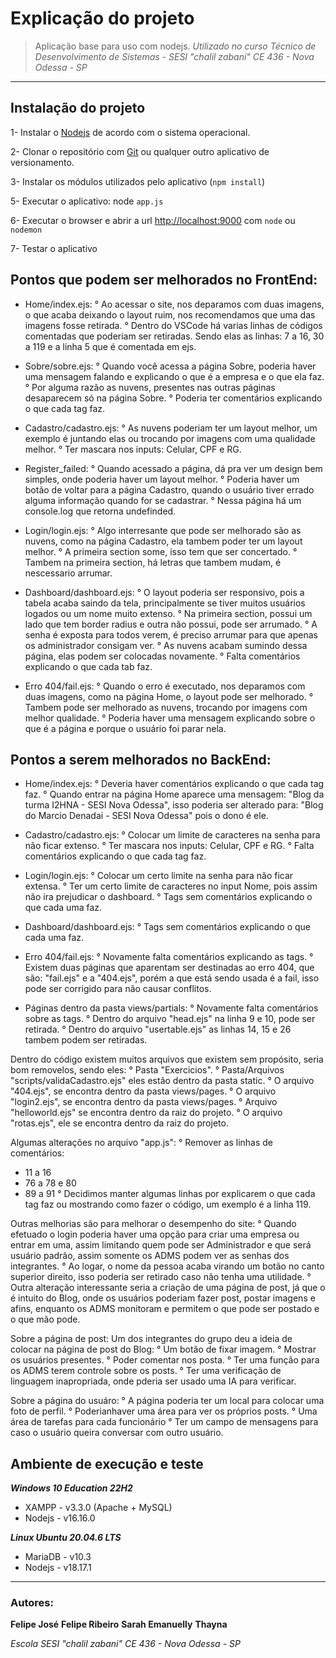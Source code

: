 # Explicação do projeto

> Aplicação base para uso com nodejs.
> _Utilizado no curso Técnico de Desenvolvimento de Sistemas - SESI "chalil zabani" CE 436 - Nova Odessa - SP_

---

## Instalação do projeto

1- Instalar o [Nodejs](https://nodejs.org/en/download) de acordo com o sistema operacional.

2- Clonar o repositório com [Git](https://www.notion.so/Anota-es-do-Senai-f35c51c354d542a49738fb58edc55bd1#1e53661cdaa180a09c73f5fd2a979b4d) ou qualquer outro aplicativo de versionamento.

3- Instalar os módulos utilizados pelo aplicativo (`npm install`)

5- Executar o aplicativo: node `app.js`

6- Executar o browser e abrir a url [http://localhost:9000](http://localhost:9000) com `node` ou `nodemon`

7- Testar o aplicativo

## Pontos que podem ser melhorados no FrontEnd:

- Home/index.ejs:
  ° Ao acessar o site, nos deparamos com duas imagens, o que acaba deixando o layout ruim, nos recomendamos que uma das imagens fosse retirada.
  ° Dentro do VSCode há varias linhas de códigos comentadas que poderiam ser retiradas. Sendo elas as linhas: 7 a 16, 30 a 119 e a linha 5 que é comentada em ejs.

- Sobre/sobre.ejs:
  ° Quando você acessa a página Sobre, poderia haver uma mensagem falando e explicando o que é a empresa e o que ela faz.
  ° Por alguma razão as nuvens, presentes nas outras páginas desaparecem só na página Sobre.
  ° Poderia ter comentários explicando o que cada tag faz.

- Cadastro/cadastro.ejs:
  ° As nuvens poderiam ter um layout melhor, um exemplo é juntando elas ou trocando por imagens com uma qualidade melhor.
  ° Ter mascara nos inputs: Celular, CPF e RG.

- Register_failed:
  ° Quando acessado a página, dá pra ver um design bem simples, onde poderia haver um layout melhor.
  ° Poderia haver um botão de voltar para a página Cadastro, quando o usuário tiver errado alguma informação quando for se cadastrar.
  ° Nessa página há um console.log que retorna undefinded.

- Login/login.ejs:
  ° Algo interresante que pode ser melhorado são as nuvens, como na página Cadastro, ela tambem poder ter um layout melhor.
  ° A primeira section some, isso tem que ser concertado.
  ° Tambem na primeira section, há letras que tambem mudam, é nescessario arrumar.

- Dashboard/dashboard.ejs:
  ° O layout poderia ser responsivo, pois a tabela acaba saindo da tela, principalmente se tiver muitos usuários logados ou um nome muito extenso.
  ° Na primeira section, possui um lado que tem border radius e outra não possui, pode ser arrumado.
  ° A senha é exposta para todos verem, é preciso arrumar para que apenas os administrador consigam ver.
  ° As nuvens acabam sumindo dessa página, elas podem ser colocadas novamente.
  ° Falta comentários explicando o que cada tab faz.

- Erro 404/fail.ejs:
  ° Quando o erro é executado, nos deparamos com duas imagens, como na página Home, o layout pode ser melhorado.
  ° Tambem pode ser melhorado as nuvens, trocando por imagens com melhor qualidade.
  ° Poderia haver uma mensagem explicando sobre o que é a página e porque o usuário foi parar nela.

## Pontos a serem melhorados no BackEnd:

- Home/index.ejs:
  ° Deveria haver comentários explicando o que cada tag faz.
  ° Quando entrar na página Home aparece uma mensagem: "Blog da turma I2HNA - SESI Nova Odessa", isso poderia ser alterado para: "Blog do Marcio Denadai - SESI Nova Odessa" pois o dono é ele.

- Cadastro/cadastro.ejs:
  ° Colocar um limite de caracteres na senha para não ficar extenso.
  ° Ter mascara nos inputs: Celular, CPF e RG.
  ° Falta comentários explicando o que cada tag faz.

- Login/login.ejs:
  ° Colocar um certo limite na senha para não ficar extensa.
  ° Ter um certo limite de caracteres no input Nome, pois assim não ira prejudicar o dashboard.
  ° Tags sem comentários explicando o que cada uma faz.

- Dashboard/dashboard.ejs:
  ° Tags sem comentários explicando o que cada uma faz.

- Erro 404/fail.ejs:
  ° Novamente falta comentários explicando as tags.
  ° Existem duas páginas que aparentam ser destinadas ao erro 404, que são: "fail.ejs" e a "404.ejs", porém a que está sendo usada é a fail, isso pode ser corrigido para não causar conflitos.

- Páginas dentro da pasta views/partials:
  ° Novamente falta comentários sobre as tags.
  ° Dentro do arquivo "head.ejs" na linha 9 e 10, pode ser retirada.
  ° Dentro do arquivo "usertable.ejs" as linhas 14, 15 e 26 tambem podem ser retiradas.

Dentro do código existem muitos arquivos que existem sem propósito, seria bom removelos, sendo eles:
° Pasta "Exercicios".
° Pasta/Arquivos "scripts/validaCadastro.ejs" eles estão dentro da pasta static.
° O arquivo "404.ejs", se encontra dentro da pasta views/pages.
° O arquivo "login2.ejs", se encontra dentro da pasta views/pages.
° Arquivo "helloworld.ejs" se encontra dentro da raiz do projeto.
° O arquivo "rotas.ejs", ele se encontra dentro da raiz do projeto.

Algumas alterações no arquivo "app.js":
° Remover as linhas de comentários:

- 11 a 16
- 76 a 78 e 80
- 89 a 91
  ° Decidimos manter algumas linhas por explicarem o que cada tag faz ou mostrando como fazer o código, um exemplo é a linha 119.

Outras melhorias são para melhorar o desempenho do site:
° Quando efetuado o login poderia haver uma opção para criar uma empresa ou entrar em uma, assim limitando quem pode ser Administrador e que será usuário padrão, assim somente os ADMS podem ver as senhas dos integrantes.
° Ao logar, o nome da pessoa acaba virando um botão no canto superior direito, isso poderia ser retirado caso não tenha uma utilidade.
° Outra alteração interessante seria a criação de uma página de post, já que o é intuito do Blog, onde os usuários poderiam fazer post, postar imagens e afins, enquanto os ADMS monitoram e permitem o que pode ser postado e o que mão pode.

Sobre a página de post:
Um dos integrantes do grupo deu a ideia de colocar na página de post do Blog:
° Um botão de fixar imagem.
° Mostrar os usuários presentes.
° Poder comentar nos posta.
° Ter uma função para os ADMS terem controle sobre os posts.
° Ter uma verificação de linguagem inapropriada, onde pderia ser usado uma IA para verificar.

Sobre a página do usuáro:
° A página poderia ter um local para colocar uma foto de perfil.
° Poderianhaver uma área para ver os próprios posts.
° Uma área de tarefas para cada funcionário
° Ter um campo de mensagens para caso o usuário queira conversar com outro usuário.

## Ambiente de execução e teste

**_Windows 10 Education 22H2_**

- XAMPP - v3.3.0 (Apache + MySQL)
- Nodejs - v16.16.0

**_Linux Ubuntu 20.04.6 LTS_**

- MariaDB - v10.3
- Nodejs - v18.17.1

---

### Autores:

**Felipe José** **Felipe Ribeiro** **Sarah Emanuelly** **Thayna**

_Escola SESI "chalil zabani" CE 436 - Nova Odessa - SP_
